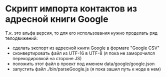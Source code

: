 Скрипт импорта контактов из адресной книги Google
=================================================

Т.к.  это альфа версия, то для его использования нужно проделать ряд телодвижений:
* сделать экспорт из адресной книги Google в формате "Google CSV"
* сконвертировать файл из UTF-16 в UTF-8 (я пока не заморочился перекодировкой на стороне JS)
* положить этот файл в проект под именем data/google/google.json
* запустить файл ./bin/parseGoogle.js (я пока зашил путь к ноде в нем)